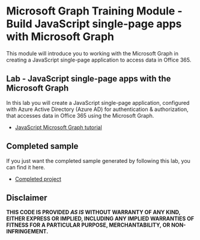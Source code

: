 # Microsoft Graph Training Module - Build JavaScript single-page apps with Microsoft Graph

This module will introduce you to working with the Microsoft Graph in creating a JavaScript single-page application to access data in Office 365.

## Lab - JavaScript single-page apps with the Microsoft Graph

In this lab you will create a JavaScript single-page application, configured with Azure Active Directory (Azure AD) for authentication & authorization, that accesses data in Office 365 using the Microsoft Graph.

- [JavaScript Microsoft Graph tutorial](https://docs.microsoft.com/graph/tutorials/javascript)

## Completed sample

If you just want the completed sample generated by following this lab, you can find it here.

- [Completed project](demo)

## Disclaimer

**THIS CODE IS PROVIDED *AS IS* WITHOUT WARRANTY OF ANY KIND, EITHER EXPRESS OR IMPLIED, INCLUDING ANY IMPLIED WARRANTIES OF FITNESS FOR A PARTICULAR PURPOSE, MERCHANTABILITY, OR NON-INFRINGEMENT.**
